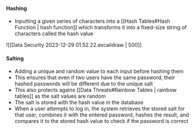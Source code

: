 #### Hashing
- Inputting a given series of characters into a [[Hash Tables#Hash Function | hash function]] which transforms it into a fixed-size string of characters called the hash value

![[Data Security 2023-12-29 01.52.22.excalidraw | 500]]

#### Salting
- Adding a unique and random value to each input before hashing them 
- This ensures that even if two users have the same password, their hashed passwords will be different due to the unique salt
- This also protects agains [[Data Threats#Rainbow Tables | rainbow tables]] as the salt values are random
- The salt is stored with the hash value in the database
- When a user attempts to log in, the system retrieves the stored salt for that user, combines it with the entered password, hashes the result, and compares it to the stored hash value to check if the password is correct

